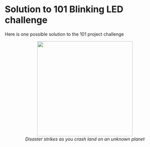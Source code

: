 # Solution to 101 Blinking LED challenge
Here is one possible solution to the 101 project challenge


<p align="center">
    <img src="30DaysDay01.png" height="300"><br>
    <i>Disaster strikes as you crash land on an unknown planet</i>
</p>
